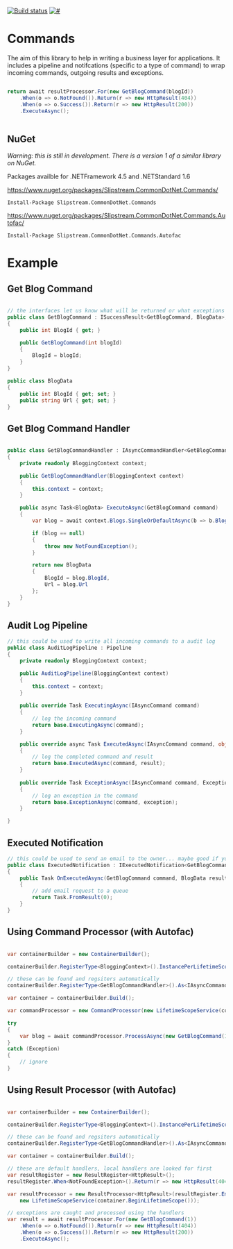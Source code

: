 [![Build status](https://mckendry.visualstudio.com/Commands/_apis/build/status/Commands%20-%20CI)](https://mckendry.visualstudio.com/Commands/_build/latest?definitionId=5) [![#](https://img.shields.io/nuget/v/Slipstream.CommonDotNet.Commands.svg)](https://www.nuget.org/packages/Slipstream.CommonDotNet.Commands/)


# Commands

The aim of this library to help in writing a business layer for applications. It includes a pipeline and notifcations (specific to a type of command) to wrap incoming commands, outgoing results and exceptions.


```cs

return await resultProcessor.For(new GetBlogCommand(blogId))
    .When(o => o.NotFound()).Return(r => new HttpResult(404))
    .When(o => o.Success()).Return(r => new HttpResult(200))
    .ExecuteAsync();
    
```

## NuGet

*Warning: this is still in development. There is a version 1 of a similar library on NuGet.*

Packages availble for .NETFramework 4.5 and .NETStandard 1.6

https://www.nuget.org/packages/Slipstream.CommonDotNet.Commands/

```
Install-Package Slipstream.CommonDotNet.Commands
```

https://www.nuget.org/packages/Slipstream.CommonDotNet.Commands.Autofac/

```
Install-Package Slipstream.CommonDotNet.Commands.Autofac
```

# Example

## Get Blog Command

```cs

// the interfaces let us know what will be returned or what exceptions can be thrown
public class GetBlogCommand : ISuccessResult<GetBlogCommand, BlogData>, INotFoundResult
{
    public int BlogId { get; }

    public GetBlogCommand(int blogId)
    {
        BlogId = blogId;
    }
}

public class BlogData
{
    public int BlogId { get; set; }
    public string Url { get; set; }
}

```


## Get Blog Command Handler

```cs

public class GetBlogCommandHandler : IAsyncCommandHandler<GetBlogCommand, BlogData>
{
    private readonly BloggingContext context;

    public GetBlogCommandHandler(BloggingContext context)
    {
        this.context = context;
    }

    public async Task<BlogData> ExecuteAsync(GetBlogCommand command)
    {
        var blog = await context.Blogs.SingleOrDefaultAsync(b => b.BlogId == command.BlogId);

        if (blog == null)
        {
            throw new NotFoundException();
        }

        return new BlogData
        {
            BlogId = blog.BlogId,
            Url = blog.Url
        };
    }
}

```


## Audit Log Pipeline

```cs
// this could be used to write all incoming commands to a audit log
public class AuditLogPipeline : Pipeline
{
    private readonly BloggingContext context;

    public AuditLogPipeline(BloggingContext context)
    {
        this.context = context;
    }
    
    public override Task ExecutingAsync(IAsyncCommand command)
    {
        // log the incoming command
        return base.ExecutingAsync(command);
    }

    public override async Task ExecutedAsync(IAsyncCommand command, object result)
    {
        // log the completed command and result
        return base.ExecutedAsync(command, result);
    }
    
    public override Task ExceptionAsync(IAsyncCommand command, Exception exception)
    {
        // log an exception in the command
        return base.ExceptionAsync(command, exception);
    }

}
```


## Executed Notification

```cs
// this could be used to send an email to the owner... maybe good if you get one visitor a day
public class ExecutedNotification : IExecutedNotification<GetBlogCommand, BlogData>
{
    public Task OnExecutedAsync(GetBlogCommand command, BlogData result)
    {
        // add email request to a queue
        return Task.FromResult(0);
    }
}
```


## Using Command Processor (with Autofac)

```cs

var containerBuilder = new ContainerBuilder();

containerBuilder.RegisterType<BloggingContext>().InstancePerLifetimeScope();

// these can be found and regsiters automatically
containerBuilder.RegisterType<GetBlogCommandHandler>().As<IAsyncCommandHandler<GetBlogCommand, BlogData>>();

var container = containerBuilder.Build();

var commandProcessor = new CommandProcessor(new LifetimeScopeService(container.BeginLifetimeScope()));

try
{
    var blog = await commandProcessor.ProcessAsync(new GetBlogCommand(1));
}
catch (Exception)
{
    // ignore
}

```


## Using Result Processor (with Autofac)

```cs

var containerBuilder = new ContainerBuilder();

containerBuilder.RegisterType<BloggingContext>().InstancePerLifetimeScope();

// these can be found and regsiters automatically
containerBuilder.RegisterType<GetBlogCommandHandler>().As<IAsyncCommandHandler<GetBlogCommand, BlogData>>();

var container = containerBuilder.Build();

// these are default handlers, local handlers are looked for first 
var resultRegister = new ResultRegister<HttpResult>();
resultRegister.When<NotFoundException>().Return(r => new HttpResult(404));

var resultProcessor = new ResultProcessor<HttpResult>(resultRegister.Emit(),
    new LifetimeScopeService(container.BeginLifetimeScope()));

// exceptions are caught and processed using the handlers
var result = await resultProcessor.For(new GetBlogCommand(1))
    .When(o => o.NotFound()).Return(r => new HttpResult(404))
    .When(o => o.Success()).Return(r => new HttpResult(200))
    .ExecuteAsync();

```


